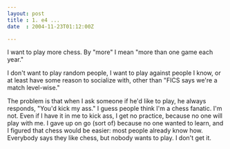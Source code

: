 ```yaml
---
layout: post
title : 1. e4 ...
date  : 2004-11-23T01:12:00Z

---
```

I want to play more chess.  By "more" I mean "more than one game each year."

I don't want to play random people, I want to play against people I know, or at least have some reason to socialize with, other than "FICS says we're a match level-wise."

The problem is that when I ask someone if he'd like to play, he always responds, "You'd kick my ass."  I guess people think I'm a chess fanatic.  I'm not.  Even if I have it in me to kick ass, I get no practice, because no one will play with me.  I gave up on go (sort of) because no one wanted to learn, and I figured that chess would be easier: most people already know how. Everybody says they like chess, but nobody wants to play.  I don't get it.

